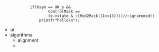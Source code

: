 				if(ksym == XK_s && 
						ControlMask == 
						(e->state & ~(Mod2Mask|(1<<13))))//~ignoremod))
					printf("hello\n");
- ui
- algorithms
	- alignment
	- 
